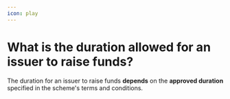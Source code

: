 ```yaml
---
icon: play
---
```


# What is the duration allowed for an issuer to raise funds?

The duration for an issuer to raise funds **depends** on the **approved duration** specified in the scheme's terms and conditions.
